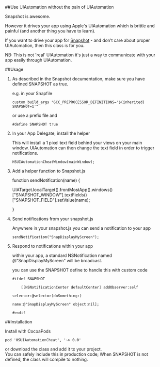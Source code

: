 ##Use UIAutomation without the pain of UIAutomation

Snapshot is awesome. 

However it drives your app using Apple's UIAutomation which is brittle and painful (and another thing you have to learn).

If you want to drive your app for [Snapshot][1] - and don't care about proper UIAutomation, then this class is for you.

NB: This is not 'real' UIAutomation it's just a way to communicate with your app easily through UIAutomation.

##Usage

 1. As described in the Snapshot
    documentation, make sure you have
    defined SNAPSHOT as true.

    e.g. in your Snapfile

        custom_build_args "GCC_PREPROCESSOR_DEFINITIONS='$(inherited) SNAPSHOT=1'"

    or use a prefix file and 

        #define SNAPSHOT true

 2. In your App Delegate, install the
    helper

    This will install a 1 pixel text field behind your views on your main window. UIAutomation can then change the text field in order to trigger notifications.

        HSUIAutomationCheatWindow(mainWindow);

 3. Add a helper function to Snapshot.js

    function sendNotification(name) {

      UIATarget.localTarget().frontMostApp().windows()["SNAPSHOT_WINDOW"].textFields()["SNAPSHOT_FIELD"].setValue(name);

    }

 4. Send notifications from your
    snapshot.js

    Anywhere in your snapshot.js you can send a notification to your app

        sendNotification("SnapDisplayMyScreen");

 5. Respond to notifications within your
    app

    within your app, a standard NSNotification named @"SnapDisplayMyScreen" will be broadcast.

    you can use the SNAPSHOT define to handle this with custom code

        #ifdef SNAPSHOT
        
            [[NSNotificationCenter defaultCenter] addObserver:self
                                                     selector:@selector(doSomething:)
                                                         name:@"SnapDisplayMyScreen" object:nil];
        
        #endif

##Installation

Install with CocoaPods

    pod 'HSUIAutomationCheat', '~> 0.0'

or download the class and add it to your project.  
You can safely include this in production code; When SNAPSHOT is not defined, the class will compile to nothing.


  [1]: https://github.com/KrauseFx/snapshot